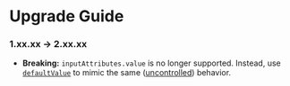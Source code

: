 # Upgrade Guide

### 1.xx.xx -> 2.xx.xx

- **Breaking:** `inputAttributes.value` is no longer supported.
  Instead, use
  <a href="https://github.com/moroshko/react-autosuggest/#defaultValueOption" target="_blank" alt="defaultValue">`defaultValue`</a>
  to mimic the same
  ([uncontrolled](https://facebook.github.io/react/docs/forms.html#uncontrolled-components))
  behavior.
